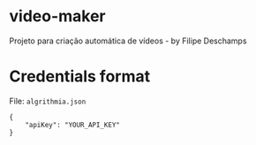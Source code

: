 # video-maker
Projeto para criação automática de vídeos - by Filipe Deschamps

# Credentials format

File: `algrithmia.json`
```
{
    "apiKey": "YOUR_API_KEY"
}
```
